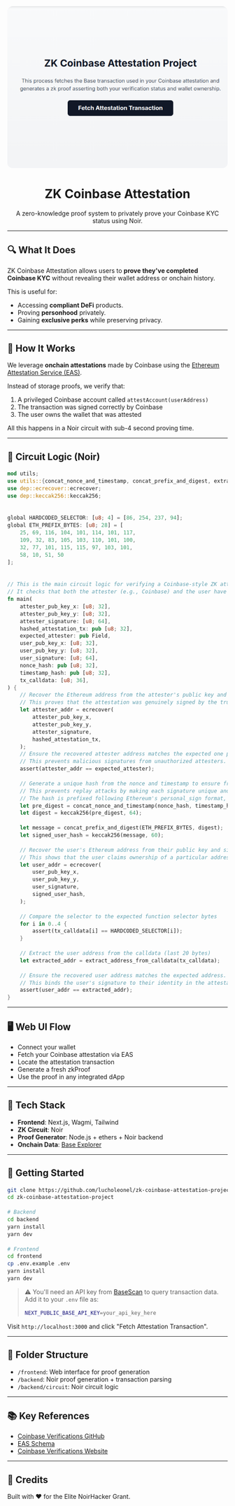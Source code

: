 <p align="center">
  <img src="frontend/public/landing.png" alt="ZK Coinbase Attestation Screenshot" style="max-width: 100%; border-radius: 12px;" />
</p>

<h1 align="center">ZK Coinbase Attestation</h1>

<p align="center">
  A zero-knowledge proof system to privately prove your Coinbase KYC status using Noir.
</p>

---

## 🔍 What It Does

ZK Coinbase Attestation allows users to **prove they've completed Coinbase KYC** without revealing their wallet address or onchain history. 

This is useful for:
- Accessing **compliant DeFi** products.
- Proving **personhood** privately.
- Gaining **exclusive perks** while preserving privacy.

---

## 🧪 How It Works

We leverage **onchain attestations** made by Coinbase using the [Ethereum Attestation Service (EAS)](https://base.easscan.org/schema/view/0xf8b05c79f090979bf4a80270aba232dff11a10d9ca55c4f88de95317970f0de9).

Instead of storage proofs, we verify that:
1. A privileged Coinbase account called `attestAccount(userAddress)`
2. The transaction was signed correctly by Coinbase
3. The user owns the wallet that was attested

All this happens in a Noir circuit with sub-4 second proving time.

---

## 🔧 Circuit Logic (Noir)

```rust
mod utils;
use utils::{concat_nonce_and_timestamp, concat_prefix_and_digest, extract_address_from_calldata};
use dep::ecrecover::ecrecover;
use dep::keccak256::keccak256;


global HARDCODED_SELECTOR: [u8; 4] = [86, 254, 237, 94];
global ETH_PREFIX_BYTES: [u8; 28] = [
    25, 69, 116, 104, 101, 114, 101, 117,
    109, 32, 83, 105, 103, 110, 101, 100,
    32, 77, 101, 115, 115, 97, 103, 101,
    58, 10, 51, 50
];


// This is the main circuit logic for verifying a Coinbase-style ZK attestation.
// It checks that both the attester (e.g., Coinbase) and the user have signed expected messages using ECDSA.
fn main(
    attester_pub_key_x: [u8; 32],
    attester_pub_key_y: [u8; 32],
    attester_signature: [u8; 64],
    hashed_attestation_tx: pub [u8; 32],
    expected_attester: pub Field,
    user_pub_key_x: [u8; 32],
    user_pub_key_y: [u8; 32],
    user_signature: [u8; 64],
    nonce_hash: pub [u8; 32],
    timestamp_hash: pub [u8; 32],
    tx_calldata: [u8; 36],
) {
    // Recover the Ethereum address from the attester's public key and signature over the attestation hash.
    // This proves that the attestation was genuinely signed by the trusted attester (e.g., Coinbase).
    let attester_addr = ecrecover(
        attester_pub_key_x,
        attester_pub_key_y,
        attester_signature,
        hashed_attestation_tx,
    );
    // Ensure the recovered attester address matches the expected one provided publicly.
    // This prevents malicious signatures from unauthorized attesters.
    assert(attester_addr == expected_attester);

    // Generate a unique hash from the nonce and timestamp to ensure freshness.
    // This prevents replay attacks by making each signature unique and tied to a specific session.
    // The hash is prefixed following Ethereum's personal_sign format, then hashed again to produce the final signed message.
    let pre_digest = concat_nonce_and_timestamp(nonce_hash, timestamp_hash);
    let digest = keccak256(pre_digest, 64);

    let message = concat_prefix_and_digest(ETH_PREFIX_BYTES, digest);
    let signed_user_hash = keccak256(message, 60);

    // Recover the user's Ethereum address from their public key and signature over their identity hash.
    // This shows that the user claims ownership of a particular address (e.g., for KYC or eligibility proofs).
    let user_addr = ecrecover(
        user_pub_key_x,
        user_pub_key_y,
        user_signature,
        signed_user_hash,
    );

    // Compare the selector to the expected function selector bytes
    for i in 0..4 {
        assert(tx_calldata[i] == HARDCODED_SELECTOR[i]);
    }

    // Extract the user address from the calldata (last 20 bytes)
    let extracted_addr = extract_address_from_calldata(tx_calldata);

    // Ensure the recovered user address matches the expected address.
    // This binds the user's signature to their identity in the attestation process.
    assert(user_addr == extracted_addr);
}
```

---

## 🖥️ Web UI Flow

- Connect your wallet
- Fetch your Coinbase attestation via EAS
- Locate the attestation transaction
- Generate a fresh zkProof
- Use the proof in any integrated dApp

---

## 🧱 Tech Stack

- **Frontend**: Next.js, Wagmi, Tailwind
- **ZK Circuit**: Noir
- **Proof Generator**: Node.js + ethers + Noir backend
- **Onchain Data**: [Base Explorer](https://basescan.org)

---

## 🚀 Getting Started

```bash
git clone https://github.com/lucholeonel/zk-coinbase-attestation-project
cd zk-coinbase-attestation-project

# Backend
cd backend
yarn install
yarn dev

# Frontend
cd frontend
cp .env.example .env
yarn install
yarn dev
```


> ⚠️ You'll need an API key from [BaseScan](https://docs.basescan.org/) to query transaction data.
> Add it to your `.env` file as:
> ```bash
> NEXT_PUBLIC_BASE_API_KEY=your_api_key_here
> ```

Visit `http://localhost:3000` and click "Fetch Attestation Transaction".

---

## 📁 Folder Structure

- `/frontend`: Web interface for proof generation
- `/backend`: Noir proof generation + transaction parsing
- `/backend/circuit`: Noir circuit logic

---

## 📚 Key References

- [Coinbase Verifications GitHub](https://github.com/coinbase/verifications)
- [EAS Schema](https://base.easscan.org/schema/view/0xf8b05c79f090979bf4a80270aba232dff11a10d9ca55c4f88de95317970f0de9)
- [Coinbase Verifications Website](https://www.coinbase.com/en-gb/onchain-verify)

---

## 🤝 Credits

Built with ❤️ for the Elite NoirHacker Grant.